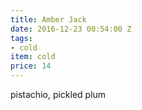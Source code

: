 ```yaml
---
title: Amber Jack
date: 2016-12-23 00:54:00 Z
tags:
- cold
item: cold
price: 14
---
```


pistachio, pickled plum
